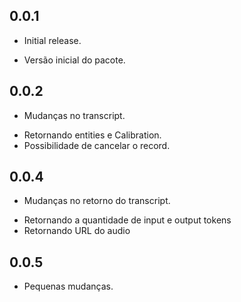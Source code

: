 ## 0.0.1

* Initial release.
- Versão inicial do pacote.

## 0.0.2

* Mudanças no transcript.
- Retornando entities e Calibration.
- Possibilidade de cancelar o record.

## 0.0.4

* Mudanças no retorno do transcript.
- Retornando a quantidade de input e output tokens
- Retornando URL do audio


## 0.0.5

* Pequenas mudanças.